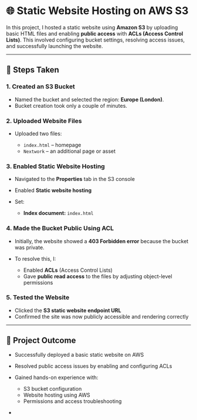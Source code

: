 # 🌐 Static Website Hosting on AWS S3

In this project, I hosted a static website using **Amazon S3** by uploading basic HTML files and enabling **public access** with **ACLs (Access Control Lists)**. This involved configuring bucket settings, resolving access issues, and successfully launching the website.

---

## 🔧 Steps Taken

### 1. **Created an S3 Bucket**

* Named the bucket and selected the region: **Europe (London)**.
* Bucket creation took only a couple of minutes.

### 2. **Uploaded Website Files**

* Uploaded two files:

  * `index.html` – homepage
  * `Nextwork` – an additional page or asset

### 3. **Enabled Static Website Hosting**

* Navigated to the **Properties** tab in the S3 console
* Enabled **Static website hosting**
* Set:

  * **Index document:** `index.html`

### 4. **Made the Bucket Public Using ACL**

* Initially, the website showed a **403 Forbidden error** because the bucket was private.
* To resolve this, I:

  * Enabled **ACLs** (Access Control Lists)
  * Gave **public read access** to the files by adjusting object-level permissions

### 5. **Tested the Website**

* Clicked the **S3 static website endpoint URL**
* Confirmed the site was now publicly accessible and rendering correctly

---

## 🚀 Project Outcome

* Successfully deployed a basic static website on AWS
* Resolved public access issues by enabling and configuring ACLs
* Gained hands-on experience with:

  * S3 bucket configuration
  * Website hosting using AWS
  * Permissions and access troubleshooting

-
